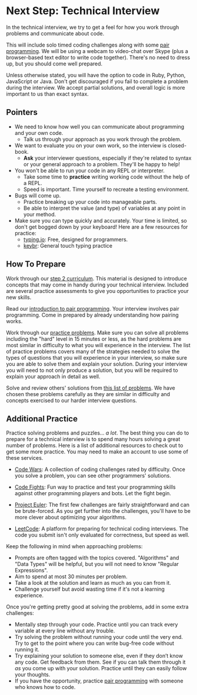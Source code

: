 # Next Step: Technical Interview

In the technical interview, we try to get a feel for how you work through
problems and communicate about code.

This will include solo timed coding challenges along with some [pair
programming][pair-programming]. We will be using a webcam to video-chat over
Skype (plus a browser-based text editor to write code together). There's no
need to dress up, but you should come well prepared.

Unless otherwise stated, you will have the option to code in Ruby, Python,
JavaScript or Java. Don't get discouraged if you fail to complete a problem
during the interview. We accept partial solutions, and overall logic is more
important to us than exact syntax.

## Pointers

+ We need to know how well you can communicate about programming and your own code.
  + Talk us through your approach as you work through the problem.
+ We want to evaluate you on your own work, so the interview is closed-book.
  + **Ask** your interviewer questions, especially if they're related to syntax or your general approach to a problem. They'll be happy to help!
+ You won't be able to run your code in any REPL or interpreter.
  + Take some time to **practice** writing working code without the help of a REPL.
  + Speed is important. Time yourself to recreate a testing environment.
+ Bugs will come up.
  + Practice breaking up your code into manageable parts.
  + Be able to interpret the value (and type) of variables at any point in your method.
+ Make sure you can type quickly and accurately. Your time is limited, so
don't get bogged down by your keyboard! Here are a few resources for
practice:
  + [typing.io](https://www.typing.io): Free, designed for programmers.
  + [keybr](http://www.keybr.com/#!practice): General touch typing practice

## How To Prepare

Work through our [step 2 curriculum][step-two-curriculum]. This material is
designed to introduce concepts that may come in handy during your technical
interview. Included are several practice assessments to give you opportunities
to practice your new skills.

Read our [introduction to pair programming][pair-programming]. Your interview
involves pair programming. Come in prepared by already understanding how pairing
works.

Work through our [practice problems][practice-problems]. Make sure you can
solve all problems including the "hard" level in 15 minutes or less, as the hard
problems are most similar in difficulty to what you will experience in the
interview. The list of practice problems covers many of the strategies needed
to solve the types of questions that you will experience in your interview,
so make sure you are able to solve them and explain your solution. During
your interview you will need to not only produce a solution, but you will be
required to explain your approach in detail as well.

Solve and review others' solutions from [this list of problems][curated-problems].
We have chosen these problems carefully as they are similar in difficulty and
concepts exercised to our harder interview questions.

## Additional Practice

Practice solving problems and puzzles... _a lot_. The best thing you can do to
prepare for a technical interview is to spend many hours solving a great number
of problems. Here is a list of additional resources to check out to get some
more practice. You may need to make an account to use some of these services.

- [Code Wars][code-wars]: A collection of coding challenges rated by difficulty. Once you solve a problem, you can see other programmers' solutions.

- [Code Fights][code-fights]: Fun way to practice and test your programming skills against other programming players and bots. Let the fight begin.

- [Project Euler][project-euler]: The first few challenges are fairly straightforward and can be brute-forced. As you get further into the challenges, you'll have to be more clever about optimizing your algorithms.

- [LeetCode][leetcode]: A platform for preparing for technical coding interviews. The code you submit isn't only evaluated for correctness, but speed as well.

Keep the following in mind when approaching problems:

- Prompts are often tagged with the topics covered. "Algorithms" and "Data Types" will be helpful, but you will not need to know "Regular Expressions".
- Aim to spend at most 30 minutes per problem.
- Take a look at the solution and learn as much as you can from it.
- Challenge yourself but avoid wasting time if it's not a learning experience.

Once you're getting pretty good at solving the problems, add in some extra challenges:

- Mentally step through your code. Practice until you can track every variable at every line without any trouble.
- Try solving the problem without running your code until the very end. Try to get to the point where you can write bug-free code without running it.
- Try explaining your solution to someone else, even if they don’t know any code. Get feedback from them. See if you can talk them through it _as_ you come up with your solution. Practice until they can easily follow your thoughts.
- If you have the opportunity, practice [pair programming][pair-programming] with someone who knows how to code.

[practice-problems]: https://app-academy.gitbooks.io/prep-step-two/content/
[pair-programming]: ../pair-programming
[step-two-curriculum]: https://app-academy.gitbooks.io/prep-step-2/
[curated-problems]: ../curated-problems
[code-wars]: http://codewars.com
[code-fights]: https://codefights.com/
[project-euler]: http://projecteuler.net
[code-eval]: http://codeeval.com
[leetcode]: https://leetcode.com
